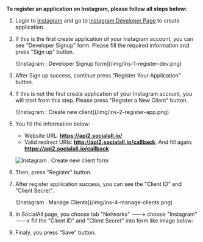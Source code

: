 __To register an application on Instagram, please follow all steps below:__

1. Login to [Instagram](https://instagram.com/) and go to [Instagram Developer Page](https://instagram.com/developer/clients/manage/) to create application.
2. If this is the first create application of your Instagram account, you can see "Developer Signup" form. Please fill the required information and press "Sign up" button.
    <div class="soclall-br"></div>
    ![Instagram : Developer Signup form](/img/ins-1-register-dev.png)
    <div class="soclall-br"></div> 
3. After Sign up success, continue press "Register Your Application" button.
4. If this is not the first create application of your Instagram account, you will start from this step. Please press "Register a New Client" button.
    <div class="soclall-br"></div>
    ![Instagram : Create new client](/img/ins-2-register-app.png)
    <div class="soclall-br"></div>
5. You fill the information below: 
    * Website URL: __https://api2.socialall.io/__
    * Valid redirect URIs: __http://api2.socialall.io/callback__. And fill again: __https://api2.socialall.io/callback__
    
    ![Instagram : Create new client form](/img/ins-3-register-form.png)
    <div class="soclall-br"></div>
    
6. Then, press "Register" button.
7. After register application success, you can see the "Client ID" and "Client Secret".
    <div class="soclall-br"></div>
    ![Instagram : Manage Clients](/img/ins-4-manage-clients.png)
    <div class="soclall-br"></div>
8. In SocialAll page, you choose tab "Networks" ---> choose "Instagram" ---> fill the "Client ID" and "Client Secret" into form like image below:
9. Finaly, you press "Save" button.